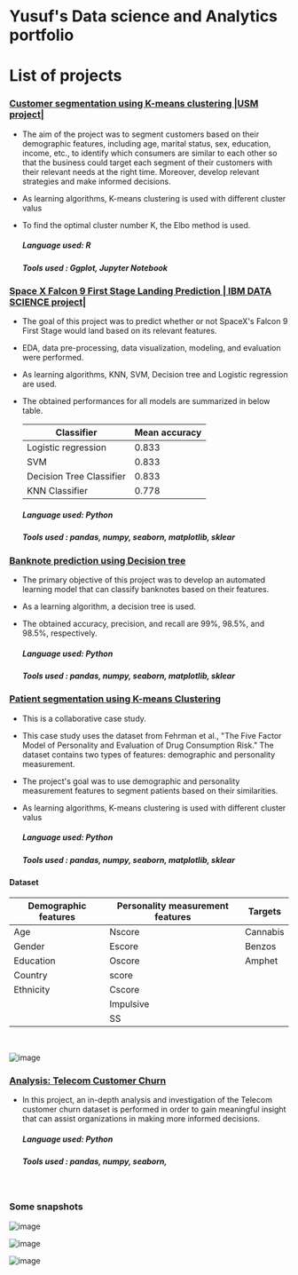 # Yusuf's Data science and Analytics portfolio 

# List of projects 

### [Customer segmentation using K-means clustering |USM project|](https://github.com/Yuzerzef/Customer-segmentation-using-K-means)

* The aim of the project was to segment customers based on their demographic features, including age, marital status, sex, education, income, etc., to identify which consumers are similar to each other so that the business could target each segment of their customers with their relevant needs at the right time. Moreover, develop relevant strategies and make informed decisions.
* As learning algorithms, K-means clustering is used with different cluster valus
* To find the optimal cluster number K, the Elbo method is used.

  ##### Language used: R
  ##### Tools used : Ggplot, Jupyter Notebook 


### [Space X Falcon 9 First Stage Landing Prediction | IBM DATA SCIENCE project|](https://github.com/Yuzerzef/IBM-DATA-SCIENCE)

* The goal of this project was to predict whether or not SpaceX's Falcon 9 First Stage would land based on its relevant features.
* EDA, data pre-processing, data visualization, modeling, and evaluation were performed.
* As learning algorithms, KNN, SVM, Decision tree and Logistic regression are used.
* The obtained performances for all models are summarized in below table.
 
   | Classifier | Mean accuracy |
   |----|----|
   |Logistic regression | 0.833|
   |SVM |0.833| 
   |Decision Tree Classifier |0.833|
   |KNN Classifier |0.778|


  ##### Language used: Python
  ##### Tools used : pandas, numpy, seaborn, matplotlib, sklear
  
### [Banknote prediction using Decision tree](https://github.com/Yuzerzef/Banknote-prediction-using-Decision_tree) 

* The primary objective of this project was to develop an automated learning model that can classify banknotes based on their features.
* As a learning algorithm, a decision tree is used.
* The obtained accuracy, precision, and recall are 99%, 98.5%, and 98.5%, respectively.

  ##### Language used: Python
  ##### Tools used : pandas, numpy, seaborn, matplotlib, sklear

### [Patient segmentation using K-means Clustering](https://github.com/Yuzerzef/Patient-segmentation-using-K-means-Clustering)

* This is a collaborative case study.
* This case study uses the dataset from Fehrman et al., "The Five Factor Model of Personality and Evaluation of Drug Consumption Risk." The dataset contains two types of features: demographic and personality measurement. 
* The project's goal was to use demographic and personality measurement features to segment patients based on their similarities.
* As learning algorithms, K-means clustering is used with different cluster valus

  ##### Language used: Python
  ##### Tools used : pandas, numpy, seaborn, matplotlib, sklear
  
#### Dataset

 |Demographic features     |Personality measurement features | Targets|
 |---|---|---|
 |Age | Nscore|  Cannabis	|
 |Gender |  Escore| Benzos|
 |Education|  Oscore| Amphet|
 | Country          |          score|  |
 |Ethnicity                    |        Cscore|  
 |     |    Impulsive       |     |      
 |     |  SS|       | 

&emsp;


![image](https://user-images.githubusercontent.com/67466471/209580348-b112a9fb-12b8-4bdb-aed9-2bd9a84f4a38.png)


### [Analysis: Telecom Customer Churn](https://github.com/Yuzerzef/Analysis-Telecom-Customer-Churn)

* In this project, an in-depth analysis and investigation of the Telecom customer churn dataset is performed in order to gain meaningful insight that can assist organizations in making more informed decisions. 

  ##### Language used: Python
  ##### Tools used : pandas, numpy, seaborn,

&emsp;
### Some snapshots 

![image](https://user-images.githubusercontent.com/67466471/192094078-25a31fa9-a3bb-47e0-98dd-5600c04eb93e.png)

![image](https://user-images.githubusercontent.com/67466471/192094085-847c53f6-bdd7-4887-9f28-4fe852ba1a4e.png)

![image](https://user-images.githubusercontent.com/67466471/192094102-c8c90788-cb8f-4b50-aa08-75fc1a535558.png)

